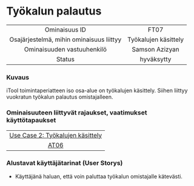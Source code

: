 # Työkalun palautus

| | |
|:-:|:-:|
| Ominaisuus ID |FT07 |
| Osajärjestelmä, mihin ominaisuus liittyy | Työkalujen käsittely |
| Ominaisuuden vastuuhenkilö | Samson Azizyan |
| Status | hyväksytty |

### Kuvaus

iTool toimintaperiatteen iso osa-alue on työkalujen käsittely.
Siihen liittyy vuokratun työkalun palautus omistajalleen.


### Ominaisuuteen liittyvät rajaukset, vaatimukset käyttötapaukset


| | 
|:-:|
| [Use Case 2: Työkalujen käsittely](../README.md#työkalujen-selailu-vuokraus-palautus-ja-poistaminen) | 
| [AT06](at7_returnatool.md) |  

### Alustavat käyttäjätarinat (User Storys)

* Käyttäjänä haluan, että voin paluttaa työkalun omistajalle kätevästi.